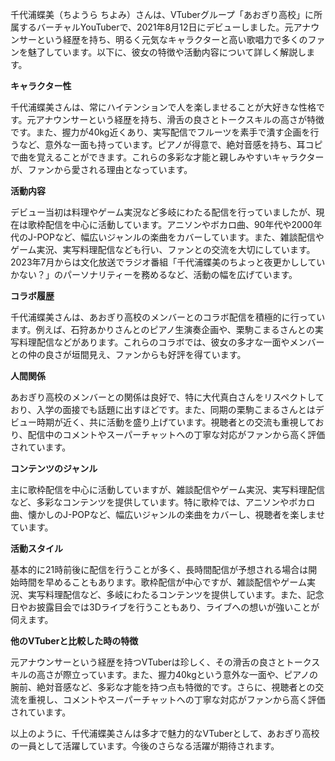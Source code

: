 千代浦蝶美（ちようら ちよみ）さんは、VTuberグループ「あおぎり高校」に所属するバーチャルYouTuberで、2021年8月12日にデビューしました。元アナウンサーという経歴を持ち、明るく元気なキャラクターと高い歌唱力で多くのファンを魅了しています。以下に、彼女の特徴や活動内容について詳しく解説します。

**キャラクター性**

千代浦蝶美さんは、常にハイテンションで人を楽しませることが大好きな性格です。元アナウンサーという経歴を持ち、滑舌の良さとトークスキルの高さが特徴です。また、握力が40kg近くあり、実写配信でフルーツを素手で潰す企画を行うなど、意外な一面も持っています。ピアノが得意で、絶対音感を持ち、耳コピで曲を覚えることができます。これらの多彩な才能と親しみやすいキャラクターが、ファンから愛される理由となっています。

**活動内容**

デビュー当初は料理やゲーム実況など多岐にわたる配信を行っていましたが、現在は歌枠配信を中心に活動しています。アニソンやボカロ曲、90年代や2000年代のJ-POPなど、幅広いジャンルの楽曲をカバーしています。また、雑談配信やゲーム実況、実写料理配信なども行い、ファンとの交流を大切にしています。2023年7月からは文化放送でラジオ番組「千代浦蝶美のちよっと夜更かししていかない？」のパーソナリティーを務めるなど、活動の幅を広げています。

**コラボ履歴**

千代浦蝶美さんは、あおぎり高校のメンバーとのコラボ配信を積極的に行っています。例えば、石狩あかりさんとのピアノ生演奏企画や、栗駒こまるさんとの実写料理配信などがあります。これらのコラボでは、彼女の多才な一面やメンバーとの仲の良さが垣間見え、ファンからも好評を得ています。

**人間関係**

あおぎり高校のメンバーとの関係は良好で、特に大代真白さんをリスペクトしており、入学の面接でも話題に出すほどです。また、同期の栗駒こまるさんとはデビュー時期が近く、共に活動を盛り上げています。視聴者との交流も重視しており、配信中のコメントやスーパーチャットへの丁寧な対応がファンから高く評価されています。

**コンテンツのジャンル**

主に歌枠配信を中心に活動していますが、雑談配信やゲーム実況、実写料理配信など、多彩なコンテンツを提供しています。特に歌枠では、アニソンやボカロ曲、懐かしのJ-POPなど、幅広いジャンルの楽曲をカバーし、視聴者を楽しませています。

**活動スタイル**

基本的に21時前後に配信を行うことが多く、長時間配信が予想される場合は開始時間を早めることもあります。歌枠配信が中心ですが、雑談配信やゲーム実況、実写料理配信など、多岐にわたるコンテンツを提供しています。また、記念日やお披露目会では3Dライブを行うこともあり、ライブへの想いが強いことが伺えます。

**他のVTuberと比較した時の特徴**

元アナウンサーという経歴を持つVTuberは珍しく、その滑舌の良さとトークスキルの高さが際立っています。また、握力40kgという意外な一面や、ピアノの腕前、絶対音感など、多彩な才能を持つ点も特徴的です。さらに、視聴者との交流を重視し、コメントやスーパーチャットへの丁寧な対応がファンから高く評価されています。

以上のように、千代浦蝶美さんは多才で魅力的なVTuberとして、あおぎり高校の一員として活躍しています。今後のさらなる活躍が期待されます。 
